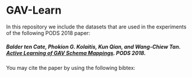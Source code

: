 # GAV-Learn
In this repository we include the datasets that are used in the experiments of the following PODS 2018 paper:

##### Balder ten Cate, Phokion G. Kolaitis, Kun Qian, and Wang-Chiew Tan. [Active Learning of GAV Schema Mappings](https://dl.acm.org/citation.cfm?id=3196959.3196974). PODS 2018.

You may cite the paper by using the following bibtex:


